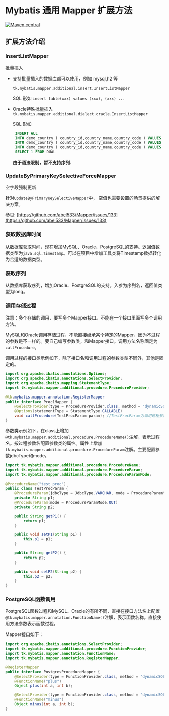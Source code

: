 # Mybatis 通用 Mapper 扩展方法

[![Maven central](https://maven-badges.herokuapp.com/maven-central/tk.mybatis/mapper-extra/badge.svg)](https://maven-badges.herokuapp.com/maven-central/tk.mybatis/mapper-extra)

## 扩展方法介绍

### InsertListMapper

批量插入

- 支持批量插入的数据库都可以使用，例如 mysql,h2 等

    `tk.mybatis.mapper.additional.insert.InsertListMapper`

    SQL 形如 `insert table(xxx) values (xxx), (xxx) ...`

- Oracle特殊批量插入
    `tk.mybatis.mapper.additional.dialect.oracle.InsertListMapper`

    SQL 形如 
    ```sql
     INSERT ALL
     INTO demo_country ( country_id,country_name,country_code ) VALUES ( ?,?,? )
     INTO demo_country ( country_id,country_name,country_code ) VALUES ( ?,?,? )
     INTO demo_country ( country_id,country_name,country_code ) VALUES ( ?,?,? )
     SELECT 1 FROM DUAL
    ```

    **由于语法限制，暂不支持序列.**

### UpdateByPrimaryKeySelectiveForceMapper

空字段强制更新

针对`UpdateByPrimaryKeySelectiveMapper`中， 空值也需要设置的场景提供的解决方案。

参见: [https://github.com/abel533/Mapper/issues/133](https://github.com/abel533/Mapper/issues/133)

### 获取数据库时间

从数据库获取时间，现在增加MySQL、Oracle、PostgreSQL的支持。返回值数据类型为`java.sql.Timestamp`。可以在项目中增加工具类将Timestamp数据转化为合适的数据类型。

### 获取序列

从数据库获取序列，增加Oracle、PostgreSQL的支持。入参为序列名，返回值类型为long。

### 调用存储过程

注意：多个存储的调用，要写多个Mapper接口。不能在一个接口里面写多个调用方法。

MySQL和Oracle调用存储过程，不能直接继承某个特定的Mapper，因为不过程的参数是不一样的。要自己编写参数类，和Mapper接口。调用方法名称固定为`callProcedure`。

调用过程的接口类示例如下，除了接口名和调用过程的参数类型不同外，其他是固定的。

```java
import org.apache.ibatis.annotations.Options;
import org.apache.ibatis.annotations.SelectProvider;
import org.apache.ibatis.mapping.StatementType;
import tk.mybatis.mapper.additional.procedure.ProcedureProvider;

@tk.mybatis.mapper.annotation.RegisterMapper
public interface Proc1Mapper {
    @SelectProvider(type = ProcedureProvider.class, method = "dynamicSQL")
    @Options(statementType = StatementType.CALLABLE)
    void callProcedure(TestProcParam param); //TestProcParam为调用过程参数
}
```

参数类示例如下，在class上增加`@tk.mybatis.mapper.additional.procedure.ProcedureName()`注解，表示过程名。按过程参数名配置参数类的属性。属性上增加`tk.mybatis.mapper.additional.procedure.ProcedureParam`注解。主要配置参数jdbcType和mode。

```java
import tk.mybatis.mapper.additional.procedure.ProcedureName;
import tk.mybatis.mapper.additional.procedure.ProcedureParam;
import tk.mybatis.mapper.additional.procedure.ProcedureParamMode;

@ProcedureName("test_proc")
public class TestProcParam {
    @ProcedureParam(jdbcType = JdbcType.VARCHAR, mode = ProcedureParamMode.IN)
    private String p1;
    @ProcedureParam(mode = ProcedureParamMode.OUT)
    private String p2;

    public String getP1() {
        return p1;
    }

    public void setP1(String p1) {
        this.p1 = p1;
    }

    public String getP2() {
        return p2;
    }

    public void setP2(String p2) {
        this.p2 = p2;
    }
}
```

### PostgreSQL函数调用
PostgreSQL函数过程和MySQL、Oracle的有所不同，直接在接口方法名上配置`@tk.mybatis.mapper.annotation.FunctionName()`注解，表示函数名称。直接使用方法参数表示函数过程。

Mapper接口如下：
```java
import org.apache.ibatis.annotations.SelectProvider;
import tk.mybatis.mapper.additional.procedure.FunctionProvider;
import tk.mybatis.mapper.annotation.FunctionName;
import tk.mybatis.mapper.annotation.RegisterMapper;

@RegisterMapper
public interface PostgresProcedureMapper {
    @SelectProvider(type = FunctionProvider.class, method = "dynamicSQL")
    @FunctionName("plus")
    Object plus(int a, int b);

    @SelectProvider(type = FunctionProvider.class, method = "dynamicSQL")
    @FunctionName("minus")
    Object minus(int a, int b);
}
```
